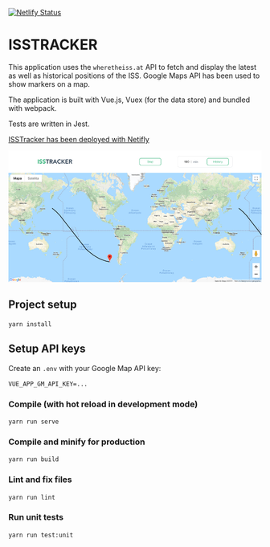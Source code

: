 [![Netlify Status](https://api.netlify.com/api/v1/badges/2bf49847-06ef-4c5c-91f6-277743f03abd/deploy-status)](https://app.netlify.com/sites/isstracker/deploys)

# **ISS**TRACKER
This application uses the `wheretheiss.at` API to fetch and display the latest as well as historical positions of the ISS.
Google Maps API has been used to show markers on a map. 

The application is built with Vue.js, Vuex (for the data store) and bundled with webpack.

Tests are written in Jest.

[ISSTracker has been deployed with Netifly](https://isstracker.netlify.com/)

![isstracker](/screenshots/screen.jpg)

## Project setup
```
yarn install
```

## Setup API keys
Create an `.env` with your Google Map API key:
```
VUE_APP_GM_API_KEY=...
```

### Compile (with hot reload in development mode)
```
yarn run serve
```

### Compile and minify for production
```
yarn run build
```

### Lint and fix files
```
yarn run lint
```

### Run unit tests
```
yarn run test:unit
```
